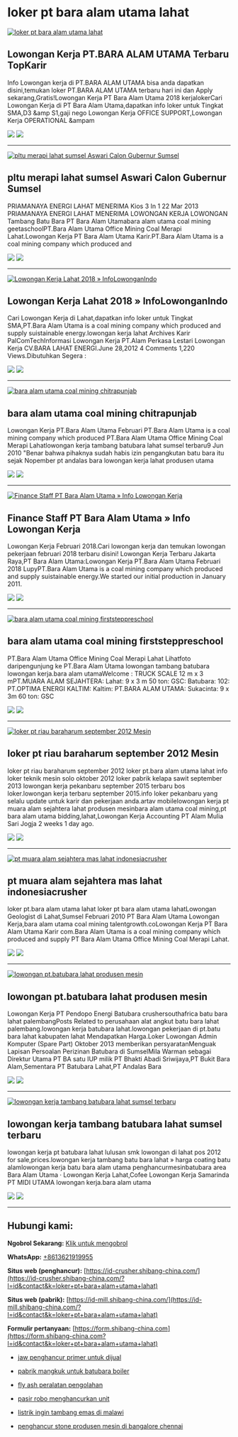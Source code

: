 # loker pt bara alam utama lahat

<a href="https://swt.shibang-china.com/?l=id&img&k=loker+pt+bara+alam+utama+lahat" target="_blank">![loker pt bara alam utama lahat](http://static.shibang-china.com/all-800x300/1521.jpg)</a>

## Lowongan Kerja PT.BARA ALAM UTAMA Terbaru TopKarir
Info Lowongan kerja di PT.BARA ALAM UTAMA bisa anda dapatkan disini,temukan loker PT.BARA ALAM UTAMA terbaru hari ini dan Apply sekarang,Gratis!Lowongan Kerja PT Bara Alam Utama 2018 kerjalokerCari Lowongan Kerja di PT Bara Alam Utama,dapatkan info loker untuk Tingkat SMA,D3 &amp S1,gaji nego Lowongan Kerja OFFICE SUPPORT,Lowongan Kerja OPERATIONAL &ampam


<a href="https://whatsapp.shibangsoft.com/WhatsApp.php" target="_blank" title="WhatsApp">![](http://static.shibang-china.com/icon/whatsapp.png)</a> <a href="https://swt.shibang-china.com/?l=id&icon&k=loker+pt+bara+alam+utama+lahat" target="_blank">![](http://static.shibang-china.com/icon/chat-id.png)</a>

---

<a href="https://swt.shibang-china.com/?l=id&img&k=loker+pt+bara+alam+utama+lahat" target="_blank">![pltu merapi lahat sumsel Aswari Calon Gubernur Sumsel](http://static.shibang-china.com/all-800x300/1323.jpg)</a>

## pltu merapi lahat sumsel Aswari Calon Gubernur Sumsel
PRIAMANAYA ENERGI LAHAT MENERIMA Kios 3 In 1 22 Mar 2013 PRIAMANAYA ENERGI LAHAT MENERIMA LOWONGAN KERJA LOWONGAN Tambang Batu Bara PT Bara Alam Utamabara alam utama coal mining geetaschoolPT.Bara Alam Utama Office Mining Coal Merapi Lahat.Lowongan Kerja PT Bara Alam Utama Karir.PT.Bara Alam Utama is a coal mining company which produced and


<a href="https://whatsapp.shibangsoft.com/WhatsApp.php" target="_blank" title="WhatsApp">![](http://static.shibang-china.com/icon/whatsapp.png)</a> <a href="https://swt.shibang-china.com/?l=id&icon&k=loker+pt+bara+alam+utama+lahat" target="_blank">![](http://static.shibang-china.com/icon/chat-id.png)</a>

---

<a href="https://swt.shibang-china.com/?l=id&img&k=loker+pt+bara+alam+utama+lahat" target="_blank">![Lowongan Kerja Lahat 2018 » InfoLowonganIndo](http://static.shibang-china.com/all-800x300/779.jpg)</a>

## Lowongan Kerja Lahat 2018 » InfoLowonganIndo
Cari Lowongan Kerja di Lahat,dapatkan info loker untuk Tingkat SMA,PT.Bara Alam Utama is a coal mining company which produced and supply suistainable energy.lowongan kerja lahat Archives Karir PalComTechInformasi Lowongan Kerja PT.Alam Perkasa Lestari Lowongan Kerja CV.BARA LAHAT ENERGI.June 28,2012 4 Comments 1,220 Views.Dibutuhkan Segera :


<a href="https://whatsapp.shibangsoft.com/WhatsApp.php" target="_blank" title="WhatsApp">![](http://static.shibang-china.com/icon/whatsapp.png)</a> <a href="https://swt.shibang-china.com/?l=id&icon&k=loker+pt+bara+alam+utama+lahat" target="_blank">![](http://static.shibang-china.com/icon/chat-id.png)</a>

---

<a href="https://swt.shibang-china.com/?l=id&img&k=loker+pt+bara+alam+utama+lahat" target="_blank">![bara alam utama coal mining chitrapunjab](http://static.shibang-china.com/all-800x300/362.jpg)</a>

## bara alam utama coal mining chitrapunjab
Lowongan Kerja PT.Bara Alam Utama Februari PT.Bara Alam Utama is a coal mining company which produced PT.Bara Alam Utama Office Mining Coal Merapi Lahatlowongan kerja tambang batubara lahat sumsel terbaru9 Jun 2010 "Benar bahwa pihaknya sudah habis izin pengangkutan batu bara itu sejak Nopember pt andalas bara lowongan kerja lahat produsen utama


<a href="https://whatsapp.shibangsoft.com/WhatsApp.php" target="_blank" title="WhatsApp">![](http://static.shibang-china.com/icon/whatsapp.png)</a> <a href="https://swt.shibang-china.com/?l=id&icon&k=loker+pt+bara+alam+utama+lahat" target="_blank">![](http://static.shibang-china.com/icon/chat-id.png)</a>

---

<a href="https://swt.shibang-china.com/?l=id&img&k=loker+pt+bara+alam+utama+lahat" target="_blank">![Finance Staff PT Bara Alam Utama » Info Lowongan Kerja](http://static.shibang-china.com/all-800x300/662.jpg)</a>

## Finance Staff PT Bara Alam Utama » Info Lowongan Kerja
Lowongan Kerja Februari 2018.Cari lowongan kerja dan temukan lowongan pekerjaan februari 2018 terbaru disini! Lowongan Kerja Terbaru Jakarta Raya,PT Bara Alam Utama:Lowongan Kerja PT.Bara Alam Utama Februari 2018 LupyPT.Bara Alam Utama is a coal mining company which produced and supply suistainable energy.We started our initial production in January 2011.


<a href="https://whatsapp.shibangsoft.com/WhatsApp.php" target="_blank" title="WhatsApp">![](http://static.shibang-china.com/icon/whatsapp.png)</a> <a href="https://swt.shibang-china.com/?l=id&icon&k=loker+pt+bara+alam+utama+lahat" target="_blank">![](http://static.shibang-china.com/icon/chat-id.png)</a>

---

<a href="https://swt.shibang-china.com/?l=id&img&k=loker+pt+bara+alam+utama+lahat" target="_blank">![bara alam utama coal mining firststeppreschool](http://static.shibang-china.com/all-800x300/1075.jpg)</a>

## bara alam utama coal mining firststeppreschool
PT.Bara Alam Utama Office Mining Coal Merapi Lahat Lihatfoto daripengunjung ke PT.Bara Alam Utama lowongan tambang batubara lowongan kerja.bara alam utamaWelcome : TRUCK SCALE 12 m x 3 mPT.MUARA ALAM SEJAHTERA: Lahat: 9 x 3 m 50 ton: GSC: Batubara: 102: PT.OPTIMA ENERGI KALTIM: Kaltim: PT.BARA ALAM UTAMA: Sukacinta: 9 x 3m 60 ton: GSC


<a href="https://whatsapp.shibangsoft.com/WhatsApp.php" target="_blank" title="WhatsApp">![](http://static.shibang-china.com/icon/whatsapp.png)</a> <a href="https://swt.shibang-china.com/?l=id&icon&k=loker+pt+bara+alam+utama+lahat" target="_blank">![](http://static.shibang-china.com/icon/chat-id.png)</a>

---

<a href="https://swt.shibang-china.com/?l=id&img&k=loker+pt+bara+alam+utama+lahat" target="_blank">![loker pt riau baraharum september 2012 Mesin](http://static.shibang-china.com/all-800x300/1129.jpg)</a>

## loker pt riau baraharum september 2012 Mesin
loker pt riau baraharum september 2012 loker pt.bara alam utama lahat info loker teknik mesin solo oktober 2012 loker pabrik kelapa sawit september 2013 lowongan kerja pekanbaru september 2015 terbaru bos loker.lowongan kerja terbaru september 2015.info loker pekanbaru yang selalu update untuk karir dan pekerjaan anda.artav mobilelowongan kerja pt muara alam sejahtera lahat produsen mesinbara alam utama coal mining,pt bara alam utama bidding,lahat,Lowongan Kerja Accounting PT Alam Mulia Sari Jogja 2 weeks 1 day ago.


<a href="https://whatsapp.shibangsoft.com/WhatsApp.php" target="_blank" title="WhatsApp">![](http://static.shibang-china.com/icon/whatsapp.png)</a> <a href="https://swt.shibang-china.com/?l=id&icon&k=loker+pt+bara+alam+utama+lahat" target="_blank">![](http://static.shibang-china.com/icon/chat-id.png)</a>

---

<a href="https://swt.shibang-china.com/?l=id&img&k=loker+pt+bara+alam+utama+lahat" target="_blank">![pt muara alam sejahtera mas lahat indonesiacrusher](http://static.shibang-china.com/all-800x300/6.jpg)</a>

## pt muara alam sejahtera mas lahat indonesiacrusher
loker pt.bara alam utama lahat loker pt bara alam utama lahatLowongan Geologist di Lahat,Sumsel Februari 2010 PT Bara Alam Utama Lowongan Kerja,bara alam utama coal mining talentgrowth.coLowongan Kerja PT Bara Alam Utama Karir com.Bara Alam Utama is a coal mining company which produced and supply PT Bara Alam Utama Office Mining Coal Merapi Lahat.


<a href="https://whatsapp.shibangsoft.com/WhatsApp.php" target="_blank" title="WhatsApp">![](http://static.shibang-china.com/icon/whatsapp.png)</a> <a href="https://swt.shibang-china.com/?l=id&icon&k=loker+pt+bara+alam+utama+lahat" target="_blank">![](http://static.shibang-china.com/icon/chat-id.png)</a>

---

<a href="https://swt.shibang-china.com/?l=id&img&k=loker+pt+bara+alam+utama+lahat" target="_blank">![lowongan pt.batubara lahat produsen mesin](http://static.shibang-china.com/all-800x300/319.jpg)</a>

## lowongan pt.batubara lahat produsen mesin
Lowongan Kerja PT Pendopo Energi Batubara crushersouthafrica batu bara lahat palembangPosts Related to perusahaan alat angkut batu bara lahat palembang.lowongan kerja batubara lahat.lowongan pekerjaan di pt.batu bara lahat kabupaten lahat Mendapatkan Harga.Loker Lowongan Admin Komputer (Spare Part) Oktober 2013 memberikan persyaratanMenguak Lapisan Persoalan Perizinan Batubara di SumselMila Warman sebagai Direktur Utama PT BA satu IUP milik PT Bhakti Abadi Sriwijaya,PT Bukit Bara Alam,Sementara PT Batubara Lahat,PT Andalas Bara


<a href="https://whatsapp.shibangsoft.com/WhatsApp.php" target="_blank" title="WhatsApp">![](http://static.shibang-china.com/icon/whatsapp.png)</a> <a href="https://swt.shibang-china.com/?l=id&icon&k=loker+pt+bara+alam+utama+lahat" target="_blank">![](http://static.shibang-china.com/icon/chat-id.png)</a>

---

<a href="https://swt.shibang-china.com/?l=id&img&k=loker+pt+bara+alam+utama+lahat" target="_blank">![lowongan kerja tambang batubara lahat sumsel terbaru](http://static.shibang-china.com/all-800x300/779.jpg)</a>

## lowongan kerja tambang batubara lahat sumsel terbaru
lowongan kerja pt batubara lahat lulusan smk lowongan di lahat pos 2012 for sale,prices.lowongan kerja tambang batu bara lahat » harga coating batu alamlowongan kerja batu bara alam utama penghancurmesinbatubara area Bara Alam Utama · Lowongan Kerja Lahat,Cofee Lowongan Kerja Samarinda PT MIDI UTAMA lowongan kerja.bara alam utama


<a href="https://whatsapp.shibangsoft.com/WhatsApp.php" target="_blank" title="WhatsApp">![](http://static.shibang-china.com/icon/whatsapp.png)</a> <a href="https://swt.shibang-china.com/?l=id&icon&k=loker+pt+bara+alam+utama+lahat" target="_blank">![](http://static.shibang-china.com/icon/chat-id.png)</a>

---
## Hubungi kami:

**Ngobrol Sekarang:** [Klik untuk mengobrol](https://swt.shibang-china.com?l=id&contact&k=loker+pt+bara+alam+utama+lahat)

**WhatsApp:**  [+8613621919955](https://whatsapp.shibangsoft.com/WhatsApp.php)

**Situs web (penghancur):** [https://id-crusher.shibang-china.com/](https://id-crusher.shibang-china.com/?l=id&contact&k=loker+pt+bara+alam+utama+lahat)

**Situs web (pabrik):** [https://id-mill.shibang-china.com/](https://id-mill.shibang-china.com/?l=id&contact&k=loker+pt+bara+alam+utama+lahat)

**Formulir pertanyaan:** [https://form.shibang-china.com](https://form.shibang-china.com?l=id&contact&k=loker+pt+bara+alam+utama+lahat)

* [jaw penghancur primer untuk dijual](../37/jaw%20penghancur%20primer%20untuk%20dijual.md)

* [pabrik mangkuk untuk batubara boiler](../36/pabrik%20mangkuk%20untuk%20batubara%20boiler.md)

* [fly ash peralatan pengolahan](../34/fly%20ash%20peralatan%20pengolahan.md)

* [pasir robo menghancurkan unit](../34/pasir%20robo%20menghancurkan%20unit.md)

* [listrik ingin tambang emas di malawi](../39/listrik%20ingin%20tambang%20emas%20di%20malawi.md)

* [penghancur stone produsen mesin di bangalore chennai](../32/penghancur%20stone%20produsen%20mesin%20di%20bangalore%20chennai.md)